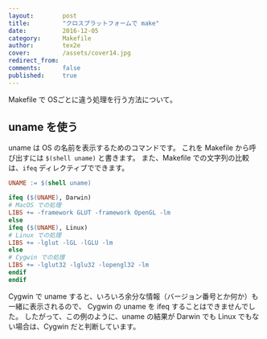```yaml
---
layout:        post
title:         "クロスプラットフォームで make"
date:          2016-12-05
category:      Makefile
author:        tex2e
cover:         /assets/cover14.jpg
redirect_from:
comments:      false
published:     true
---
```


Makefile で OSごとに違う処理を行う方法について。


uname を使う
---------------


uname は OS の名前を表示するためのコマンドです。
これを Makefile から呼び出すには `$(shell uname)` と書きます。
また、Makefile での文字列の比較は、`ifeq` ディレクティブでできます。

```makefile
UNAME := $(shell uname)

ifeq ($(UNAME), Darwin)
# MacOS での処理
LIBS += -framework GLUT -framework OpenGL -lm
else
ifeq ($(UNAME), Linux)
# Linux での処理
LIBS += -lglut -lGL -lGLU -lm
else
# Cygwin での処理
LIBS += -lglut32 -lglu32 -lopengl32 -lm
endif
endif
```
Cygwin で uname すると、いろいろ余分な情報（バージョン番号とか何か）も一緒に表示されるので、
Cygwin の uname を ifeq することはできませんでした。
したがって、この例のように、uname の結果が Darwin でも Linux でもない場合は、Cygwin だと判断しています。
